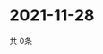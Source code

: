 # 2021-11-28
  共 0条

  <!-- BEGIN -->
  <!-- 最后更新时间Sun Nov 28 2021 18:03:43 GMT+0000 (Coordinated Universal Time) -->
  
  <!-- END -->
  
  